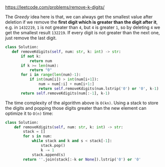 <https://leetcode.com/problems/remove-k-digits/>

The *Greedy* idea here is that, we can always get the smallest value after deletion if we remove the **first digit which is greater than the digit after it**, e.g. in `1432219`, `1` is not greater than `4`, but `4` is greater `1`, so by deleting `4` we get the smallest result `132219`. If every digit is not greater than the next one, just remove the last digit.

 ```python
class Solution:
    def removeKdigits(self, num: str, k: int) -> str:
        if not k:
            return num
        if k >= len(num):
            return "0"
        for i in range(len(num)-1):
            if int(num[i]) > int(num[i+1]):
                num = num[:i] + num[i+1:]
                return self.removeKdigits(num.lstrip('0') or '0', k-1)
        return self.removeKdigits(num[:-1], k-1)
 ```

The time complexity of the algorithm above is `O(kn)`. Using a stack to store the digits and popping those digits greater than the new element can optimize it to `O(n)` time:

```python
class Solution:
    def removeKdigits(self, num: str, k: int) -> str:
        stack = []
        for s in num:
            while stack and k and s < stack[-1]:
                stack.pop()
                k -= 1
            stack.append(s)
        return ''.join(stack[:-k or None]).lstrip('0') or '0'
```



